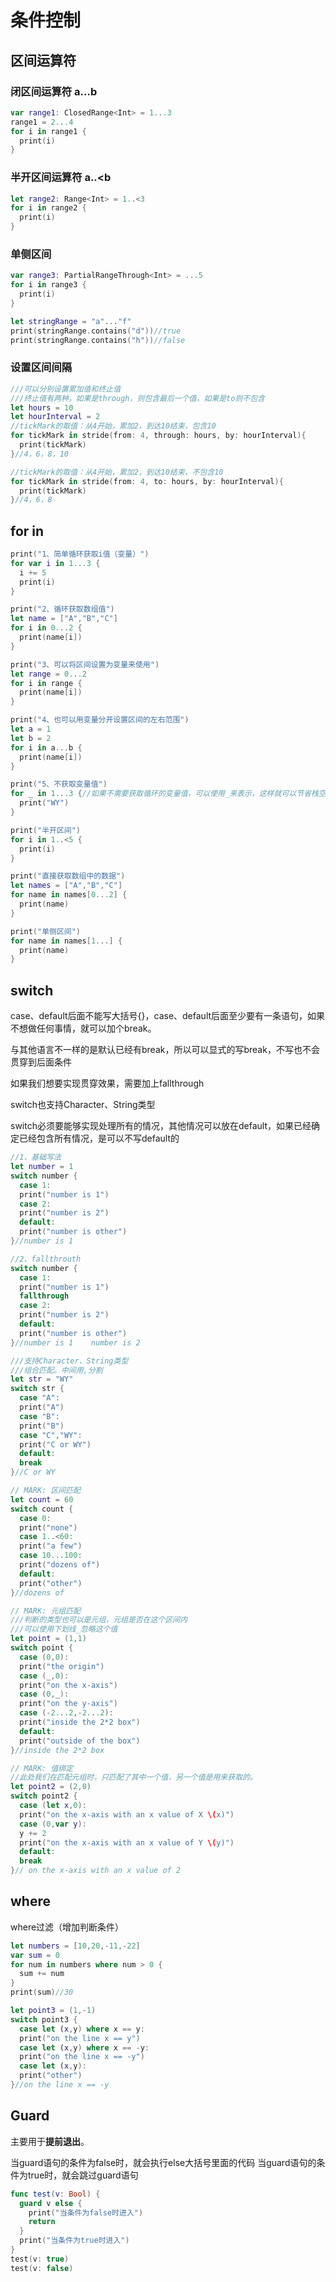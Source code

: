 # 条件控制

## 区间运算符

### 闭区间运算符 a...b

```swift
var range1: ClosedRange<Int> = 1...3
range1 = 2...4
for i in range1 {
  print(i)
}
```

### 半开区间运算符 a..<b

```swift
let range2: Range<Int> = 1..<3
for i in range2 {
  print(i)
}
```

### 单侧区间

```swift
var range3: PartialRangeThrough<Int> = ...5
for i in range3 {
  print(i)
}
```

```swift
let stringRange = "a"..."f"
print(stringRange.contains("d"))//true
print(stringRange.contains("h"))//false
```

### 设置区间间隔

```swift
///可以分别设置累加值和终止值
///终止值有两种，如果是through，则包含最后一个值，如果是to则不包含
let hours = 10
let hourInterval = 2
//tickMark的取值：从4开始，累加2，到达10结束，包含10
for tickMark in stride(from: 4, through: hours, by: hourInterval){
  print(tickMark)
}//4，6，8，10

//tickMark的取值：从4开始，累加2，到达10结束，不包含10
for tickMark in stride(from: 4, to: hours, by: hourInterval){
  print(tickMark)
}//4，6，8
```

## for in

```swift
print("1、简单循环获取i值（变量）")
for var i in 1...3 {
  i += 5
  print(i)
}

print("2、循环获取数组值")
let name = ["A","B","C"]
for i in 0...2 {
  print(name[i])
}

print("3、可以将区间设置为变量来使用")
let range = 0...2
for i in range {
  print(name[i])
}

print("4、也可以用变量分开设置区间的左右范围")
let a = 1
let b = 2
for i in a...b {
  print(name[i])
}

print("5、不获取变量值")
for _ in 1...3 {//如果不需要获取循环的变量值，可以使用_来表示，这样就可以节省栈空间
  print("WY")
}

print("半开区间")
for i in 1..<5 {
  print(i)
}

print("直接获取数组中的数据")
let names = ["A","B","C"]
for name in names[0...2] {
  print(name)
}

print("单侧区间")
for name in names[1...] {
  print(name)
}
```

## switch

case、default后面不能写大括号{}，case、default后面至少要有一条语句，如果不想做任何事情，就可以加个break。

与其他语言不一样的是默认已经有break，所以可以显式的写break，不写也不会贯穿到后面条件

如果我们想要实现贯穿效果，需要加上fallthrough

switch也支持Character、String类型

switch必须要能够实现处理所有的情况，其他情况可以放在default，如果已经确定已经包含所有情况，是可以不写default的

```swift
//1、基础写法
let number = 1
switch number {
  case 1:
  print("number is 1")
  case 2:
  print("number is 2")
  default:
  print("number is other")
}//number is 1

//2、fallthrouth
switch number {
  case 1:
  print("number is 1")
  fallthrough
  case 2:
  print("number is 2")
  default:
  print("number is other")
}//number is 1    number is 2

///支持Character、String类型
///组合匹配。中间用,分割
let str = "WY"
switch str {
  case "A":
  print("A")
  case "B":
  print("B")
  case "C","WY":
  print("C or WY")
  default:
  break
}//C or WY

// MARK: 区间匹配
let count = 60
switch count {
  case 0:
  print("none")
  case 1..<60:
  print("a few")
  case 10...100:
  print("dozens of")
  default:
  print("other")
}//dozens of

// MARK: 元组匹配
///判断的类型也可以是元组，元组是否在这个区间内
///可以使用下划线_忽略这个值
let point = (1,1)
switch point {
  case (0,0):
  print("the origin")
  case (_,0):
  print("on the x-axis")
  case (0,_):
  print("on the y-axis")
  case (-2...2,-2...2):
  print("inside the 2*2 box")
  default:
  print("outside of the box")
}//inside the 2*2 box

// MARK: 值绑定
//此处我们在匹配元组时，只匹配了其中一个值，另一个值是用来获取的。
let point2 = (2,0)
switch point2 {
  case (let x,0):
  print("on the x-axis with an x value of X \(x)")
  case (0,var y):
  y += 2
  print("on the x-axis with an x value of Y \(y)")
  default:
  break
}// on the x-axis with an x value of 2
```

## where

where过滤（增加判断条件）

```swift
let numbers = [10,20,-11,-22]
var sum = 0
for num in numbers where num > 0 {
  sum += num
}
print(sum)//30

let point3 = (1,-1)
switch point3 {
  case let (x,y) where x == y:
  print("on the line x == y")
  case let (x,y) where x == -y:
  print("on the line x == -y")
  case let (x,y):
  print("other")
}//on the line x == -y
```

## Guard

主要用于**提前退出**。

当guard语句的条件为false时，就会执行else大括号里面的代码
当guard语句的条件为true时，就会跳过guard语句

```swift
func test(v: Bool) {
  guard v else {
    print("当条件为false时进入")
    return
  }
  print("当条件为true时进入")
}
test(v: true)
test(v: false)
```

